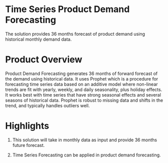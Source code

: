 # Time Series Product Demand Forecasting
The solution provides 36 months forecast of product demand using historical monthly demand data.

# Product Overview
Product Demand Forecasting generates 36 months of forward forecast of the demand using historical data. It uses Prophet which is a procedure for forecasting time series data based on an additive model where non-linear trends are fit with yearly, weekly, and daily seasonality, plus holiday effects. It works best with time series that have strong seasonal effects and several seasons of historical data. Prophet is robust to missing data and shifts in the trend, and typically handles outliers well.


# Highlights
1. This solution will take in monthly data as input and provide 36 months future forecast. 

2. Time Series Forecasting can be applied in product demand forecasting.


